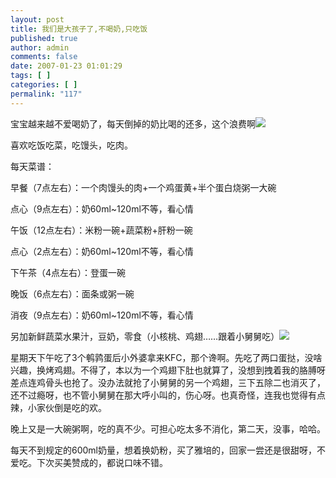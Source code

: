 ```yaml
---
layout: post
title: 我们是大孩子了,不喝奶,只吃饭
published: true
author: admin
comments: false
date: 2007-01-23 01:01:29
tags: [ ]
categories: [ ]
permalink: "117"
---
```

宝宝越来越不爱喝奶了，每天倒掉的奶比喝的还多，这个浪费啊![][1]


  


喜欢吃饭吃菜，吃馒头，吃肉。


  


每天菜谱：


  


早餐（7点左右）：一个肉馒头的肉+一个鸡蛋黄+半个蛋白烧粥一大碗


  


点心（9点左右）：奶60ml~120ml不等，看心情


  


午饭（12点左右）：米粉一碗+蔬菜粉+肝粉一碗


  


点心（2点左右）：奶60ml~120ml不等，看心情


  


下午茶（4点左右）：登蛋一碗


  


晚饭（6点左右）：面条或粥一碗


  


消夜（9点左右）：奶60ml~120ml不等，看心情


  


另加新鲜蔬菜水果汁，豆奶，零食（小核桃、鸡翅……跟着小舅舅吃）![][2]


  


星期天下午吃了3个鹌鹑蛋后小外婆拿来KFC，那个谗啊。先吃了两口蛋挞，没啥兴趣，换烤鸡翅。不得了，本以为一个鸡翅下肚也就算了，没想到拽着我的胳膊呀差点连鸡骨头也抢了。没办法就抢了小舅舅的另一个鸡翅，三下五除二也消灭了，还不过瘾呀，也不管小舅舅在那大呼小叫的，伤心呀。也真奇怪，连我也觉得有点辣，小家伙倒是吃的欢。


  


晚上又是一大碗粥啊，吃的真不少。可担心吃太多不消化，第二天，没事，哈哈。


  


每天不到规定的600ml奶量，想着换奶粉，买了雅培的，回家一尝还是很甜呀，不爱吃。下次买美赞成的，都说口味不错。

 [1]: http://xujianian.com/jx/blog/images/emot/face16.gif
 [2]: http://xujianian.com/jx/blog/images/emot/face18.gif
